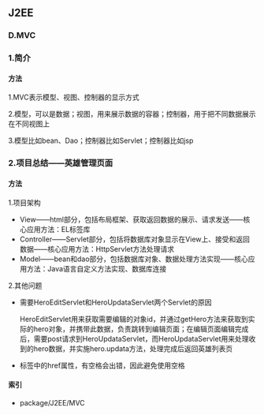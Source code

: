 ## J2EE

### D.MVC

### 1.简介

#### 方法

1.MVC表示模型、视图、控制器的显示方式

2.模型，可以是数据；视图，用来展示数据的容器；控制器，用于把不同数据展示在不同视图上

3.模型比如bean、Dao；控制器比如Servlet；控制器比如jsp

### 2.项目总结——英雄管理页面

#### 方法

1.项目架构

- View——html部分，包括布局框架、获取返回数据的展示、请求发送——核心应用方法：EL标签库
- Controller——Servlet部分，包括将数据库对象显示在View上、接受和返回数据——核心应用方法：HttpServlet方法处理请求
- Model——bean和dao部分，包括数据库对象、数据处理方法实现——核心应用方法：Java语言自定义方法实现、数据库连接

2.其他问题

- 需要HeroEditServlet和HeroUpdataServlet两个Servlet的原因

  HeroEditServlet用来获取需要编辑的对象id，并通过getHero方法来获取到实际的hero对象，并携带此数据，负责跳转到编辑页面；在编辑页面编辑完成后，需要post请求到HeroUpdataServlet，而HeroUpdataServlet用来处理收到的hero数据，并实施hero.updata方法，处理完成后返回英雄列表页

- 标签<a>中的href属性，有空格会出错，因此避免使用空格

#### 索引

- package/J2EE/MVC